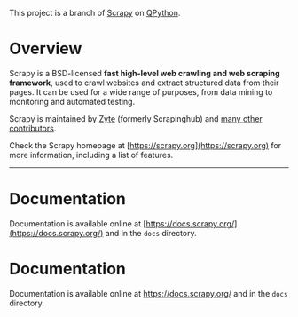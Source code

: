 This project is a branch of [Scrapy](https://pypi.org/project/Scrapy/) on [QPython](https://www.qpython.org).

# Overview

Scrapy is a BSD-licensed **fast high-level web crawling and web scraping framework**, used to crawl websites and extract structured data from their pages. It can be used for a wide range of purposes, from data mining to monitoring and automated testing.

Scrapy is maintained by [Zyte](https://www.zyte.com/) (formerly Scrapinghub) and [many other contributors](https://github.com/scrapy/scrapy/graphs/contributors).

Check the Scrapy homepage at [https://scrapy.org](https://scrapy.org) for more information, including a list of features.


---

# Documentation

Documentation is available online at [https://docs.scrapy.org/](https://docs.scrapy.org/) and in the `docs` directory.

Documentation
=============

Documentation is available online at https://docs.scrapy.org/ and in the ``docs``
directory.
